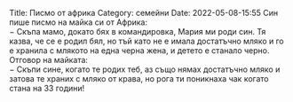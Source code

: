 Title: Писмо от африка
Category: семейни
Date: 2022-05-08-15:55
Син пише писмо на майка си от Африка:  
&minus; Скъпа мамо, докато бях в командировка, Мария ми роди син. Тя казва, че се е родил бял, но тъй като не е имала достатъчно мляко и го е хранила с млякото на една черна жена, и детето е станало черно.  
Отговор на майката:  
&minus; Скъпи сине, когато те родих теб, аз също нямах достатъчно мляко и затова те храних с мляко от крава, но рога ти поникнаха чак когато стана на 33 години! 